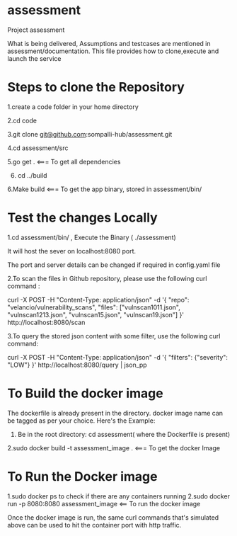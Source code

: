 # assessment
Project assessment

What is being delivered, Assumptions and testcases are mentioned in assessment/documentation. 
This file provides how to clone,execute and launch the service 

Steps to clone the Repository
=============================

1.create a code folder in your home directory

2.cd code

3.git clone git@github.com:sompalli-hub/assessment.git

4.cd assessment/src

5.go get . <=== To get all dependencies

6. cd ../build

6.Make build <=== To get the app binary, stored in assessment/bin/

Test the changes Locally
========================

1.cd assessment/bin/ , Execute the Binary ( ./assessment)

It will host the sever on localhost:8080 port.

The port and server details can be changed if required in config.yaml file

2.To scan the files in Github repository, please use the following curl command :

curl -X POST -H "Content-Type: application/json" -d '{ "repo": "velancio/vulnerability_scans", "files": ["vulnscan1011.json", "vulnscan1213.json", "vulnscan15.json", "vulnscan19.json"] }' http://localhost:8080/scan 

3.To query the stored json content with some filter, use the following curl command:

curl -X POST -H "Content-Type: application/json" -d '{ "filters": {"severity": "LOW"} }' http://localhost:8080/query | json_pp


To Build the docker image
==========================

The dockerfile is already present in the directory. docker image name can be tagged as per your choice. Here's the Example:

1. Be in the root directory: cd assessment( where the Dockerfile is present)

2.sudo docker build -t assessment_image . <=== To get the docker Image

To Run the Docker image
========================

1.sudo docker ps to check if there are any containers running
2.sudo docker run -p 8080:8080 assessment_image <== To run the docker image 

Once the docker image is run, the same curl commands that's simulated above can be used to hit the container port with http traffic.
